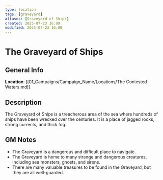 ```yaml
---
type: location
tags: [graveyard]
aliases: [Graveyard of Ships]
created: 2025-07-23 16:00
modified: 2025-07-23 16:00
---
```

# The Graveyard of Ships

## General Info
**Location**: [[01_Campaigns/Campaign_Name/Locations/The Contested Waters.md]]

## Description
The Graveyard of Ships is a treacherous area of the sea where hundreds of ships have been wrecked over the centuries. It is a place of jagged rocks, strong currents, and thick fog.

## GM Notes
- The Graveyard is a dangerous and difficult place to navigate.
- The Graveyard is home to many strange and dangerous creatures, including sea monsters, ghosts, and sirens.
- There are many valuable treasures to be found in the Graveyard, but they are all well-guarded.